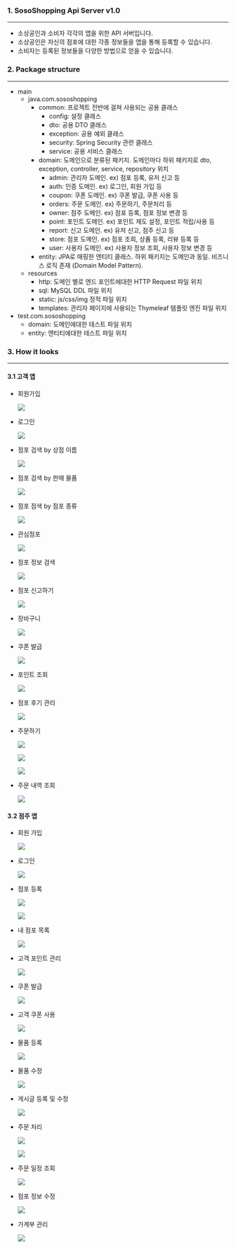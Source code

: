 ### 1. SosoShopping Api Server v1.0

---

- 소상공인과 소비자 각각의 앱을 위한 API 서버입니다.
- 소상공인은 자신의 점포에 대한 각종 정보들을 앱을 통해 등록할 수 있습니다.
- 소비자는 등록된 정보들을 다양한 방법으로 얻을 수 있습니다.

### 2. Package structure

---

- main
  - java.com.sososhopping
    - common: 프로젝트 전반에 걸쳐 사용되는 공용 클래스
      - config: 설정 클래스
      - dto: 공용 DTO 클래스
      - exception: 공용 예외 클래스
      - security: Spring Security 관련 클래스
      - service: 공용 서비스 클래스
    - domain: 도메인으로 분류된 패키지. 도메인마다 하위 패키지로 dto, exception, controller, service, repository 위치
      - admin: 관리자 도메인. ex) 점포 등록, 유저 신고 등
      - auth: 인증 도메인. ex) 로그인, 회원 가입 등
      - coupon: 쿠폰 도메인. ex) 쿠폰 발급, 쿠폰 사용 등
      - orders: 주문 도메인. ex) 주문하기, 주문처리 등
      - owner: 점주 도메인. ex) 점포 등록, 점포 정보 변경 등
      - point: 포인트 도메인. ex) 포인트 제도 설정, 포인트 적립/사용 등
      - report: 신고 도메인. ex) 유저 신고, 점주 신고 등
      - store: 점포 도메인. ex) 점포 조회, 상품 등록, 리뷰 등록 등
      - user: 사용자 도메인. ex) 사용자 정보 조회, 사용자 정보 변경 등
    - entity: JPA로 매핑한 엔티티 클래스. 하위 패키지는 도메인과 동일. 비즈니스 로직 존재 (Domain Model Pattern).
  - resources
    - http: 도메인 별로 엔드 포인트에대한 HTTP Request 파일 위치
    - sql: MySQL DDL 파일 위치
    - static: js/css/img 정적 파일 위치
    - templates: 관리자 페이지에 사용되는 Thymeleaf 템플릿 엔진 파일 위치
- test.com.sososhopping
  - domain: 도메인에대한 테스트 파일 위치
  - entity: 엔티티에대한 테스트 파일 위치


### 3. How it looks

---

#### 3.1 고객 앱

- 회원가입

  ![](https://velog.velcdn.com/images/imcool2551/post/9c50fa66-a793-4f00-9f27-97fe8588d4bb/image.gif)

- 로그인

  ![](https://velog.velcdn.com/images/imcool2551/post/3f7079d9-3bf9-42f0-9369-895c76fb40f7/image.gif)

- 점포 검색 by 상점 이름

  ![](https://velog.velcdn.com/images/imcool2551/post/5c068d2b-153c-476c-9faf-c7772570fea4/image.gif)

- 점포 검색 by 판매 물품

  ![](https://velog.velcdn.com/images/imcool2551/post/a54d338c-6944-4b2e-a27b-4293d70a5eef/image.gif)

- 점포 점색 by 점포 종류

  ![](https://velog.velcdn.com/images/imcool2551/post/dab5f03c-ff99-4721-b884-642594fa5f34/image.gif)

- 관심점포

  ![](https://velog.velcdn.com/images/imcool2551/post/cb8a41d0-fc75-45ea-af61-f735d8b863cd/image.gif)

- 점포 정보 검색

  ![](https://velog.velcdn.com/images/imcool2551/post/2fdfd0c3-edea-42a9-bb20-ac146768b004/image.gif)

- 점포 신고하기

  ![](https://velog.velcdn.com/images/imcool2551/post/175e2873-d77e-4815-a439-a075144b3ae2/image.gif)

- 장바구니

  ![](https://velog.velcdn.com/images/imcool2551/post/a2ea79ea-d2b4-4f39-817c-fe8693df0449/image.gif)

- 쿠폰 발급

  ![](https://velog.velcdn.com/images/imcool2551/post/a550d041-ef01-4c21-bc9e-92863b2ce446/image.gif)

- 포인트 조회

  ![](https://velog.velcdn.com/images/imcool2551/post/54598d76-977c-4893-9d18-a87ed3e9abfa/image.gif)

- 점포 후기 관리

  ![](https://velog.velcdn.com/images/imcool2551/post/f9ceaa93-196d-4751-bbb3-9af2dea2b6bb/image.gif)

- 주문하기

  ![](https://velog.velcdn.com/images/imcool2551/post/58654f8f-017d-4c2c-a4fe-2c071c6345cc/image.gif)

  ![](https://velog.velcdn.com/images/imcool2551/post/1ea5a655-fc5c-4e6e-822a-970f0b81e5c2/image.gif)

  ![](https://velog.velcdn.com/images/imcool2551/post/ed531254-6714-4f79-a9ae-ae5cf4df16cc/image.gif)

- 주문 내역 조회

  ![](https://velog.velcdn.com/images/imcool2551/post/1f0a317f-3bbd-47aa-9c98-c8a7dc2cc34f/image.gif)

#### 3.2 점주 앱

- 회원 가입

  ![](https://velog.velcdn.com/images/imcool2551/post/16705d0a-2d74-49bf-a183-9b73f2c4e4d1/image.gif)

- 로그인

  ![](https://velog.velcdn.com/images/imcool2551/post/2456a803-9df4-41d6-bdab-b2d84d7bf710/image.gif)

- 점포 등록

  ![](https://velog.velcdn.com/images/imcool2551/post/afe9612c-2486-415a-b5e2-d404c4b32955/image.gif)

  ![](https://velog.velcdn.com/images/imcool2551/post/ac37ab1a-3d56-438b-be4e-ddc2e59f74f7/image.gif)

- 내 점포 목록

  ![](https://velog.velcdn.com/images/imcool2551/post/0f79cb22-41a6-407e-8b07-520a89095374/image.gif)

- 고객 포인트 관리

  ![](https://velog.velcdn.com/images/imcool2551/post/107010d3-d880-4019-a1eb-8af270a5aa11/image.gif)

- 쿠폰 발급

  ![](https://velog.velcdn.com/images/imcool2551/post/679aab50-a603-45d5-b88b-d81d0bde784e/image.gif)

- 고객 쿠폰 사용

  ![](https://velog.velcdn.com/images/imcool2551/post/eed8ba0f-8975-415e-8b6c-722afa81bce0/image.gif)

- 물품 등록

  ![](https://velog.velcdn.com/images/imcool2551/post/7ad709ba-a085-44ea-a1e3-d16d004d75a3/image.gif)

- 물품 수정

  ![](https://velog.velcdn.com/images/imcool2551/post/d0b9f573-3bf6-4762-984b-478d28440172/image.gif)

- 게시글 등록 및 수정

  ![](https://velog.velcdn.com/images/imcool2551/post/c48bc9d0-d0c9-4ede-962b-2949ebf30514/image.gif)

- 주문 처리

  ![](https://velog.velcdn.com/images/imcool2551/post/e79dcd95-2c14-4865-93f0-ebf642516731/image.gif)

  ![](https://velog.velcdn.com/images/imcool2551/post/b6e58e2c-559a-4274-978a-aa820e1bce52/image.gif)

- 주문 일정 조회

  ![](https://velog.velcdn.com/images/imcool2551/post/0ff39257-b7e9-42fc-b830-0f63c9301621/image.gif)

- 점포 정보 수정

  ![](https://velog.velcdn.com/images/imcool2551/post/7b246f40-4abd-4e32-a592-5ecd82f43c1e/image.gif)

- 가계부 관리

  ![](https://velog.velcdn.com/images/imcool2551/post/e4f19dd3-0266-4222-99b8-a7dd8a9e88f8/image.gif)

